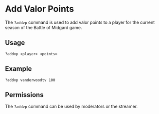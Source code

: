 # Add Valor Points

The `?addvp` command is used to add valor points to a player for the current season of the Battle of Midgard game.

## Usage

`?addvp <player> <points>`

## Example

`?addvp vanderwoodtv 100`

## Permissions

The `?addvp` command can be used by moderators or the streamer.